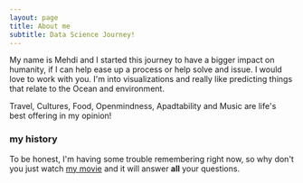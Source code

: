 ```yaml
---
layout: page
title: About me
subtitle: Data Science Journey!
---
```


My name is Mehdi and I started this journey to have a bigger impact on humanity, if I can help ease up a process or help solve and issue. I would love to work with you. I'm into visualizations and really like predicting things that relate to the Ocean and environment.  

Travel, Cultures, Food, Openmindness, Apadtability and Music are life's best offering in my opinion!
### my history

To be honest, I'm having some trouble remembering right now, so why don't you just watch [my movie](http://https://www.instagram.com/p/Bnj5FuDA-YE/) and it will answer **all** your questions.


